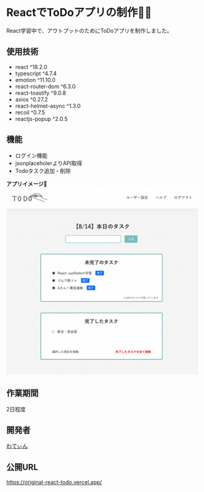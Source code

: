 # ReactでToDoアプリの制作🧑‍💻
React学習中で、アウトプットのためにToDoアプリを制作しました。

## 使用技術
- react ^18.2.0
- typescript ^4.7.4
- emotion  ^11.10.0
- react-router-dom ^6.3.0
- react-toastify ^9.0.8
- axios ^0.27.2
- react-helmet-async ^1.3.0
- recoil ^0.7.5
- reactjs-popup ^2.0.5

## 機能
- ログイン機能
- jsonplaceholerよりAPI取得
- Todoタスク追加・削除

**アプリイメージ🙌**
![アプリイメージ](todoApp.png)

## 作業期間
2日程度

## 開発者
[わでぃん](https://github.com/wadeen)

## 公開URL
https://original-react-todo.vercel.app/


<!-- ### `npm start` -->

